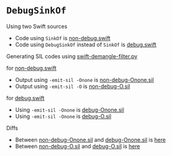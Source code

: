 # `DebugSinkOf`

Using two Swift sources
- Code using `SinkOf` is [non-debug.swift](non-debug.swift)
- Code using `DebugSinkOf` instead of `SinkOf` is [debug.swift](debug.swift)

Generating SIL codes using [swift-demangle-filter.py](https://gist.github.com/norio-nomura/121ef3eacbc6dda87dad)

for [non-debug.swift](non-debug.swift)
- Output using `-emit-sil -Onone` is [non-debug-Onone.sil](non-debug-Onone.sil)
- Output using `-emit-sil -O` is [non-debug-O.sil](non-debug-O.sil)

for [debug.swift](debug.swift)
  - Using `-emit-sil -Onone` is [debug-Onone.sil](debug-Onone.sil)
  - Using `-emit-sil -Onone` is [debug-O.sil](debug-O.sil)

Diffs
- Between [non-debug-Onone.sil](non-debug-Onone.sil) and [debug-Onone.sil](debug-Onone.sil) is [here](diff-between-non-debug-Onone-and-debug-Onone.diff)
- Between [non-debug-O.sil](non-debug-O.sil) and [debug-O.sil](debug-O.sil) is [here](diff-between-non-debug-O-and-debug-O.diff)
